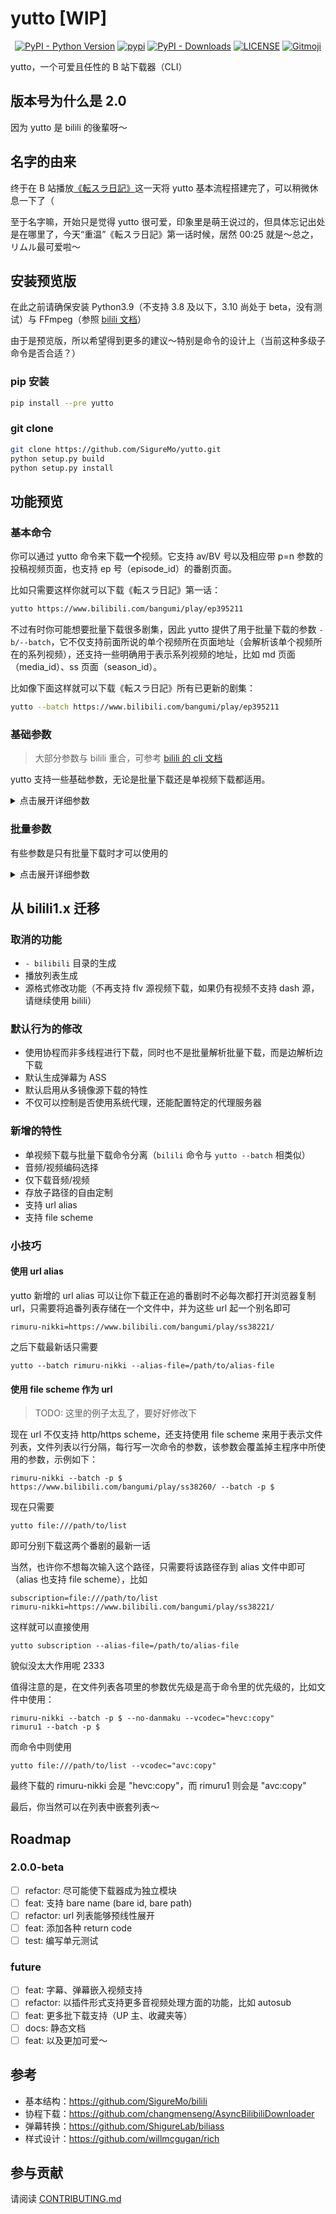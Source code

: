 # yutto [WIP]

<p align="center">
   <a href="https://python.org/" target="_blank"><img alt="PyPI - Python Version" src="https://img.shields.io/pypi/pyversions/yutto?logo=python&style=flat-square"></a>
   <a href="https://pypi.org/project/yutto/" target="_blank"><img src="https://img.shields.io/pypi/v/yutto?style=flat-square" alt="pypi"></a>
   <a href="https://pypi.org/project/yutto/" target="_blank"><img alt="PyPI - Downloads" src="https://img.shields.io/pypi/dm/yutto?style=flat-square"></a>
   <a href="LICENSE"><img alt="LICENSE" src="https://img.shields.io/github/license/SigureMo/yutto?style=flat-square"></a>
   <a href="https://gitmoji.dev"><img src="https://img.shields.io/badge/gitmoji-%20😜%20😍-FFDD67?style=flat-square" alt="Gitmoji"></a>
</p>

yutto，一个可爱且任性的 B 站下载器（CLI）

## 版本号为什么是 2.0

因为 yutto 是 bilili 的後輩呀～

## 名字的由来

终于在 B 站播放[《転スラ日記》](https://www.bilibili.com/bangumi/play/ep395211)这一天将 yutto 基本流程搭建完了，可以稍微休息一下了（

至于名字嘛，开始只是觉得 yutto 很可爱，印象里是萌王说过的，但具体忘记出处是在哪里了，今天“重温”《転スラ日記》第一话时候，居然 00:25 就是～总之，リムル最可爱啦〜

## 安装预览版

在此之前请确保安装 Python3.9（不支持 3.8 及以下，3.10 尚处于 beta，没有测试）与 FFmpeg（参照 [bilili 文档](https://bilili.sigure.xyz/guide/getting-started.html)）

由于是预览版，所以希望得到更多的建议～特别是命令的设计上（当前这种多级子命令是否合适？）

### pip 安装

```bash
pip install --pre yutto
```

### git clone

```bash
git clone https://github.com/SigureMo/yutto.git
python setup.py build
python setup.py install
```

## 功能预览

### 基本命令

你可以通过 yutto 命令来下载**一个**视频。它支持 av/BV 号以及相应带 p=n 参数的投稿视频页面，也支持 ep 号（episode_id）的番剧页面。

比如只需要这样你就可以下载《転スラ日記》第一话：

```bash
yutto https://www.bilibili.com/bangumi/play/ep395211
```

不过有时你可能想要批量下载很多剧集，因此 yutto 提供了用于批量下载的参数 `-b/--batch`，它不仅支持前面所说的单个视频所在页面地址（会解析该单个视频所在的系列视频），还支持一些明确用于表示系列视频的地址，比如 md 页面（media_id）、ss 页面（season_id）。

比如像下面这样就可以下载《転スラ日記》所有已更新的剧集：

```bash
yutto --batch https://www.bilibili.com/bangumi/play/ep395211
```

### 基础参数

> 大部分参数与 bilili 重合，可参考 [bilili 的 cli 文档](https://bilili.nyakku.moe/cli/)

yutto 支持一些基础参数，无论是批量下载还是单视频下载都适用。

<details>
<summary>点击展开详细参数</summary>

#### 最大并行 worker 数量

-  参数 `-n` 或 `--num-workers`
-  默认值 `8`

与 bilili 不同的是，yutto 并不是使用多线程实现并行下载，而是使用协程实现的，本参数限制的是最大的并行 Worker 数量。

#### 视频质量

-  参数 `-q` 或 `--video-quality`
-  可选值 `125 | 120 | 116 | 112 | 80 | 74 | 64 | 32 | 16`
-  默认值 `125`

用于调节视频清晰度（详情可参考 bilili 文档）。

#### 音频质量

-  参数 `-aq` 或 `--audio-quality`
-  可选值 `30280 | 30232 | 30216`
-  默认值 `30280`

用于调节音频码率（详情可参考 bilili 文档）。

#### 视频编码

-  参数 `--vcodec`
-  下载编码可选值 `hevc | avc`
-  保存编码可选值 FFmpeg 所有可用的视频编码器
-  默认值 `avc:copy`

该参数略微复杂，前半部分表示在下载时**优先**选择哪一种编码的视频流，后半部分则表示在合并时如何编码视频流，两者使用 `:` 分隔。

值得注意的是，前半的下载编码只是优先下载的编码而已，如果不存在该编码，则仍会像视频清晰度调节机制一样自动选择其余编码。

而后半部分的参数如果设置成非 `copy` 的值则可以确保在下载完成后对其进行重新编码，而且不止支持 `hevc` 与 `avc`，只要你的 FFmpeg 支持的视频编码器，它都可以完成。

#### 音频编码

-  参数 `--acodec`
-  下载编码可选值 `mp4a`
-  保存编码可选值 FFmpeg 所有可用的音频编码器
-  默认值 `mp4a:copy`

详情同视频编码。

#### 仅下载视频流

-  参数 `--video-only`
-  默认值 `False`

#### 仅下载音频流

-  参数 `--audio-only`
-  默认值 `False`

仅下载其中的音频流，保存为 `.aac` 文件。

值得注意的是，在不选择视频流时，嵌入字幕、弹幕功能将无法工作。

#### 弹幕格式选择

-  参数 `-df` 或 `--danmaku-format`
-  可选值 `ass | xml | protobuf`
-  默认值 `ass`

#### 下载块大小

-  参数 `-bs` 或 `--block-size`
-  默认值 `0.5`

以 MiB 为单位，为分块下载时各块大小，不建议更改。

#### 强制覆盖已下载文件

-  参数 `-w` 或 `--overwrite`
-  默认值 `False`

#### 代理设置

-  参数 `-x` 或 `--proxy`
-  可选值 `auto | no | <https?://url/to/proxy/server>`
-  默认值 `auto`

设置代理服务器，默认是从环境变量读取，`no` 则为不设置代理，设置其它 http/https url 则将其作为代理服务器。

#### 存放根目录

-  参数 `-d` 或 `--dir`
-  默认值 `./`

#### 存放子路径模板

-  参数 `-tp` 或 `--subpath-template`
-  可选参数变量 `title | id | name` （以后可能会有更多）
-  默认值 `{auto}`

通过配置子路径模板可以灵活地控制视频存放位置。

默认情况是由 yutto 自动控制存放位置的。比如下载单个视频时默认就是直接存放在设定的根目录，不会创建一层容器目录，此时自动选择了 `{name}` 作为模板；而批量下载时则会根据视频层级生成多级目录，比如番剧会是 `{title}/{name}`，首先会在设定根目录里生成一个番剧名的目录，其内才会存放各个番剧剧集视频，这样方便了多个不同番剧的管理。当然，如果你仍希望将番剧直接存放在设定根目录下的话，可以修改该参数值为 `{name}`即可。

另外，该功能语法由 Python format 语法提供，所以也支持一些高级的用法，比如 `{id:0>3}{name}`。

#### url 别名文件路径

-  参数 `-af` 或 `--alias-file`
-  默认值 `None`

指定别名文件路径，别名文件中存放一个别名与其对应的 url，使用空格或者 `=` 分隔，示例如下：

```
rimuru1=https://www.bilibili.com/bangumi/play/ss25739/
rimuru2=https://www.bilibili.com/bangumi/play/ss36170/
rimuru-nikki=https://www.bilibili.com/bangumi/play/ss38221/
```

比如将上述文件存储到 `~/.yutto_alias`，则通过以下命令即可解析该文件：

```bash
yutto rimuru1 --batch --alias-file='~/.yutto_alias'
```

当参数值为 `-` 时，会从标准输入中读取：

```bash
cat ~/.yutto_alias | yutto rimuru-nikki --batch --alias-file -
```

#### Cookies 设置

-  参数 `-c` 或 `--sessdata`
-  默认值 ``

详情参考 bilili 文档。

#### 不下载弹幕

-  参数 `--no-danmaku`
-  默认值 `False`

#### 不下载字幕

-  参数 `--no-subtitle`
-  默认值 `False`

#### 不显示颜色

-  参数 `--no-color`
-  默认值 `False`

#### 启用 Debug 模式

-  参数 `--debug`
-  默认值 `False`

</details>

### 批量参数

有些参数是只有批量下载时才可以使用的

<details>
<summary>点击展开详细参数</summary>

#### 启用批量下载

-  参数 `-b` 或 `--batch`
-  默认值 `False`

只需要 `yutto --batch <url>` 即可启用批量下载功能。

#### 选集

-  参数 `-p` 或 `--episodes`
-  默认值 `^~$`

详情参考 bilili 文档。

#### 同时下载附加剧集

-  参数 `-s` 或 `--with-section`
-  默认值 `False`

</details>

## 从 bilili1.x 迁移

### 取消的功能

-  `- bilibili` 目录的生成
-  播放列表生成
-  源格式修改功能（不再支持 flv 源视频下载，如果仍有视频不支持 dash 源，请继续使用 bilili）

### 默认行为的修改

-  使用协程而非多线程进行下载，同时也不是批量解析批量下载，而是边解析边下载
-  默认生成弹幕为 ASS
-  默认启用从多镜像源下载的特性
-  不仅可以控制是否使用系统代理，还能配置特定的代理服务器

### 新增的特性

-  单视频下载与批量下载命令分离（`bilili` 命令与 `yutto --batch` 相类似）
-  音频/视频编码选择
-  仅下载音频/视频
-  存放子路径的自由定制
-  支持 url alias
-  支持 file scheme

### 小技巧

#### 使用 url alias

yutto 新增的 url alias 可以让你下载正在追的番剧时不必每次都打开浏览器复制 url，只需要将追番列表存储在一个文件中，并为这些 url 起一个别名即可

```
rimuru-nikki=https://www.bilibili.com/bangumi/play/ss38221/
```

之后下载最新话只需要

```
yutto --batch rimuru-nikki --alias-file=/path/to/alias-file
```

#### 使用 file scheme 作为 url

> TODO: 这里的例子太乱了，要好好修改下

现在 url 不仅支持 http/https scheme，还支持使用 file scheme 来用于表示文件列表，文件列表以行分隔，每行写一次命令的参数，该参数会覆盖掉主程序中所使用的参数，示例如下：

```
rimuru-nikki --batch -p $
https://www.bilibili.com/bangumi/play/ss38260/ --batch -p $
```

现在只需要

```
yutto file:///path/to/list
```

即可分别下载这两个番剧的最新一话

当然，也许你不想每次输入这个路径，只需要将该路径存到 alias 文件中即可（alias 也支持 file scheme），比如

```
subscription=file:///path/to/list
rimuru-nikki=https://www.bilibili.com/bangumi/play/ss38221/
```

这样就可以直接使用

```
yutto subscription --alias-file=/path/to/alias-file
```

貌似没太大作用呢 2333

值得注意的是，在文件列表各项里的参数优先级是高于命令里的优先级的，比如文件中使用：

```
rimuru-nikki --batch -p $ --no-danmaku --vcodec="hevc:copy"
rimuru1 --batch -p $
```

而命令中则使用

```
yutto file:///path/to/list --vcodec="avc:copy"
```

最终下载的 rimuru-nikki 会是 "hevc:copy"，而 rimuru1 则会是 "avc:copy"

最后，你当然可以在列表中嵌套列表～

## Roadmap

### 2.0.0-beta

-  [ ] refactor: 尽可能使下载器成为独立模块
-  [ ] feat: 支持 bare name (bare id, bare path)
-  [ ] refactor: url 列表能够预线性展开
-  [ ] feat: 添加各种 return code
-  [ ] test: 编写单元测试

### future

-  [ ] feat: 字幕、弹幕嵌入视频支持
-  [ ] refactor: 以插件形式支持更多音视频处理方面的功能，比如 autosub
-  [ ] feat: 更多批下载支持（UP 主、收藏夹等）
-  [ ] docs: 静态文档
-  [ ] feat: 以及更加可爱～

## 参考

-  基本结构：<https://github.com/SigureMo/bilili>
-  协程下载：<https://github.com/changmenseng/AsyncBilibiliDownloader>
-  弹幕转换：<https://github.com/ShigureLab/biliass>
-  样式设计：<https://github.com/willmcgugan/rich>

## 参与贡献

请阅读 [CONTRIBUTING.md](CONTRIBUTING.md)
